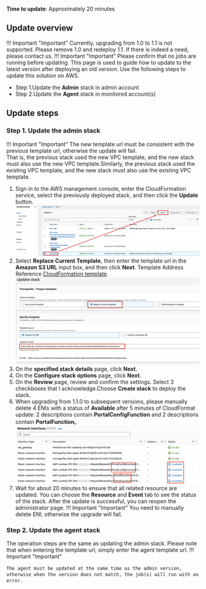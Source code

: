 
**Time to update**: Approximately 20 minutes

## Update overview
!!! Important "Important"
    Currently, upgrading from 1.0 to 1.1 is not supported. Please remove 1.0 and redeploy 1.1.
    If there is indeed a need, please contact us.
!!! Important "Important"
    Please confirm that no jobs are running before updating.
This page is used to guide how to update to the latest version after deploying an old version.
Use the following steps to update this solution on AWS. 

- Step 1.Update the **Admin** stack in admin account
- Step 2.Update the **Agent** stack in monitored account(s)


## Update steps

### Step 1. Update the admin stack
!!! Important "Important"
    The new template url must be consistent with the previous template url, otherwise the update will fail.  
    That is, the previous stack used the new VPC template, and the new stack must also use the new VPC template.Similarly, the previous stack used the existing VPC template, and the new stack must also use the existing VPC template.
1. Sign in to the AWS management console, enter the CloudFormation service, select the previously deployed stack, and then click the **Update** button.
![Select Stack](images/SelectStack.png)
2. Select **Replace Current Template**, then enter the template url in the **Amazon S3 URL** input box, and then click **Next**. Template Address Reference [CloudFormation template](../deployment/template.md).
![Input Url](images/InputUrl.jpg)
3. On the **specified stack details** page, click **Next**.  
4. On the **Configure stack options** page, click **Next**.
5. On the **Review** page, review and confirm the settings. Select 3 checkboxes that I acknowledge.Choose **Create stack** to deploy the stack.
6. When upgrading from 1.1.0 to subsequent versions, please manually delete 4 ENIs with a status of **Available** after 5 minutes of CloudFormat update: 2 descriptions contain **PortalConfigFunction** and 2 descriptions contain **PortalFunction**。
![Delete ENI](images/DeleteENI.png)
7. Wait for about 20 minutes to ensure that all related resource are updated. You can choose the **Resource** and **Event** tab to see the status of the stack.
After the update is successful, you can reopen the administrator page.
!!! Important "Important"
    You need to manually delete ENI, otherwise the upgrade will fail.

### Step 2. Update the agent stack

The operation steps are the same as updating the admin stack. Please note that when entering the template url, simply enter the agent template url.
!!! Important "Important"

    The agent must be updated at the same time as the admin version, otherwise when the version does not match, the job(s) will run with an error.